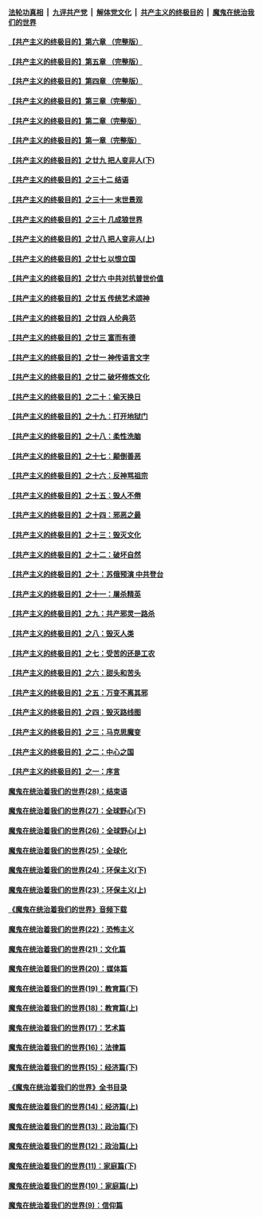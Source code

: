 

####  [法轮功真相](../../../../basic/blob/master/README.md?t=04230901) &nbsp;|&nbsp; [九评共产党](../../../../9ping.md/blob/master/README.md?t=04230901) &nbsp;|&nbsp; [解体党文化](../../../../jtdwh.md/blob/master/README.md?t=04230901)  &nbsp;|&nbsp; [共产主义的终极目的](../../../../gczydzjmd.md/blob/master/README.md?t=04230901) &nbsp;|&nbsp; [魔鬼在统治我们的世界](../../../../mgztzwmdsj.md/blob/master/README.md?t=04230901) 

#### [【共产主义的终极目的】第六章 （完整版）](../pages/nsc422/n11428913.md?t=04230901) 

#### [【共产主义的终极目的】第五章 （完整版）](../pages/nsc422/n11428912.md?t=04230901) 

#### [【共产主义的终极目的】第四章 （完整版）](../pages/nsc422/n11428907.md?t=04230901) 

#### [【共产主义的终极目的】第三章（完整版）](../pages/nsc422/n11428848.md?t=04230901) 

#### [【共产主义的终极目的】第二章（完整版）](../pages/nsc422/n11428831.md?t=04230901) 

#### [【共产主义的终极目的】第一章（完整版）](../pages/nsc422/n11417651.md?t=04230901) 

#### [【共产主义的终极目的】之廿九 把人变非人(下)](../pages/nsc422/n11344140.md?t=04230901) 

#### [【共产主义的终极目的】之三十二 结语](../pages/nsc422/n11360535.md?t=04230901) 

#### [【共产主义的终极目的】之三十一 末世景观](../pages/nsc422/n11351129.md?t=04230901) 

#### [【共产主义的终极目的】之三十 几成狼世界](../pages/nsc422/n11348280.md?t=04230901) 

#### [【共产主义的终极目的】之廿八 把人变非人(上)](../pages/nsc422/n11340492.md?t=04230901) 

#### [【共产主义的终极目的】之廿七 以恨立国](../pages/nsc422/n11336944.md?t=04230901) 

#### [【共产主义的终极目的】之廿六 中共对抗普世价值](../pages/nsc422/n11324785.md?t=04230901) 

#### [【共产主义的终极目的】之廿五 传统艺术颂神](../pages/nsc422/n11296396.md?t=04230901) 

#### [【共产主义的终极目的】之廿四 人伦典范](../pages/nsc422/n11296397.md?t=04230901) 

#### [【共产主义的终极目的】之廿三 富而有德](../pages/nsc422/n11283598.md?t=04230901) 

#### [【共产主义的终极目的】之廿一 神传语言文字](../pages/nsc422/n11263265.md?t=04230901) 

#### [【共产主义的终极目的】之廿二 破坏修炼文化](../pages/nsc422/n11245728.md?t=04230901) 

#### [【共产主义的终极目的】之二十：偷天换日](../pages/nsc422/n11238846.md?t=04230901) 

#### [【共产主义的终极目的】之十九：打开地狱门](../pages/nsc422/n11206376.md?t=04230901) 

#### [【共产主义的终极目的】之十八：柔性洗脑](../pages/nsc422/n11199994.md?t=04230901) 

#### [【共产主义的终极目的】之十七：颠倒善恶](../pages/nsc422/n11179782.md?t=04230901) 

#### [【共产主义的终极目的】之十六：反神骂祖宗](../pages/nsc422/n11166798.md?t=04230901) 

#### [【共产主义的终极目的】之十五：毁人不倦](../pages/nsc422/n11166792.md?t=04230901) 

#### [【共产主义的终极目的】之十四：邪恶之最](../pages/nsc422/n11150249.md?t=04230901) 

#### [【共产主义的终极目的】之十三：毁灭文化](../pages/nsc422/n11135227.md?t=04230901) 

#### [【共产主义的终极目的】之十二：破坏自然](../pages/nsc422/n11135214.md?t=04230901) 

#### [【共产主义的终极目的】之十：苏俄预演 中共登台](../pages/nsc422/n11118424.md?t=04230901) 

#### [【共产主义的终极目的】之十一：屠杀精英](../pages/nsc422/n11118442.md?t=04230901) 

#### [【共产主义的终极目的】之九：共产邪灵一路杀](../pages/nsc422/n11114139.md?t=04230901) 

#### [【共产主义的终极目的】之八：毁灭人类](../pages/nsc422/n11108503.md?t=04230901) 

#### [【共产主义的终极目的】之七：受苦的还是工农](../pages/nsc422/n11101809.md?t=04230901) 

#### [【共产主义的终极目的】之六：甜头和苦头](../pages/nsc422/n11096971.md?t=04230901) 

#### [【共产主义的终极目的】之五：万变不离其邪](../pages/nsc422/n11091285.md?t=04230901) 

#### [【共产主义的终极目的】之四：毁灭路线图](../pages/nsc422/n11086284.md?t=04230901) 

#### [【共产主义的终极目的】之三：马克思魔变](../pages/nsc422/n11061941.md?t=04230901) 

#### [【共产主义的终极目的】之二：中心之国](../pages/nsc422/n11047728.md?t=04230901) 

#### [【共产主义的终极目的】之一：序言](../pages/nsc422/n11086077.md?t=04230901) 

#### [魔鬼在统治着我们的世界(28)：结束语](../pages/nsc422/n10936246.md?t=04230901) 

#### [魔鬼在统治着我们的世界(27)：全球野心(下)](../pages/nsc422/n10928319.md?t=04230901) 

#### [魔鬼在统治着我们的世界(26)：全球野心(上)](../pages/nsc422/n10900318.md?t=04230901) 

#### [魔鬼在统治着我们的世界(25)：全球化](../pages/nsc422/n10788205.md?t=04230901) 

#### [魔鬼在统治着我们的世界(24)：环保主义(下)](../pages/nsc422/n10695307.md?t=04230901) 

#### [魔鬼在统治着我们的世界(23)：环保主义(上)](../pages/nsc422/n10688613.md?t=04230901) 

#### [《魔鬼在统治着我们的世界》音频下载](../pages/nsc422/n10635553.md?t=04230901) 

#### [魔鬼在统治着我们的世界(22)：恐怖主义](../pages/nsc422/n10614727.md?t=04230901) 

#### [魔鬼在统治着我们的世界(21)：文化篇](../pages/nsc422/n10597706.md?t=04230901) 

#### [魔鬼在统治着我们的世界(20)：媒体篇](../pages/nsc422/n10586579.md?t=04230901) 

#### [魔鬼在统治着我们的世界(19)：教育篇(下)](../pages/nsc422/n10564808.md?t=04230901) 

#### [魔鬼在统治着我们的世界(18)：教育篇(上)](../pages/nsc422/n10526970.md?t=04230901) 

#### [魔鬼在统治着我们的世界(17)：艺术篇](../pages/nsc422/n10499093.md?t=04230901) 

#### [魔鬼在统治着我们的世界(16)：法律篇](../pages/nsc422/n10485969.md?t=04230901) 

#### [魔鬼在统治着我们的世界(15)：经济篇(下)](../pages/nsc422/n10469975.md?t=04230901) 

#### [《魔鬼在统治着我们的世界》全书目录](../pages/nsc422/n10464261.md?t=04230901) 

#### [魔鬼在统治着我们的世界(14)：经济篇(上)](../pages/nsc422/n10457370.md?t=04230901) 

#### [魔鬼在统治着我们的世界(13)：政治篇(下)](../pages/nsc422/n10448270.md?t=04230901) 

#### [魔鬼在统治着我们的世界(12)：政治篇(上)](../pages/nsc422/n10444576.md?t=04230901) 

#### [魔鬼在统治着我们的世界(11)：家庭篇(下)](../pages/nsc422/n10440961.md?t=04230901) 

#### [魔鬼在统治着我们的世界(10)：家庭篇(上)](../pages/nsc422/n10435448.md?t=04230901) 

#### [魔鬼在统治着我们的世界(9)：信仰篇](../pages/nsc422/n10432159.md?t=04230901) 

